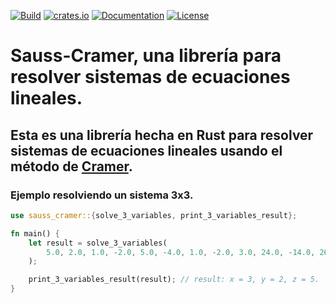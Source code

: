 [![Build](https://github.com/pirsonxyz/sauss-cramer/actions/workflows/rust.yml/badge.svg)](https://github.com/pirsonxyz/sauss-cramer/actions/workflows/rust.yml)
[![crates.io](https://img.shields.io/crates/v/sauss-cramer.svg)](https://crates.io/crates/sauss-cramer)
[![Documentation](https://docs.rs/sauss-cramer/badge.svg)](https://docs.rs/sauss-cramer)
[![License](https://img.shields.io/crates/l/sauss-cramer.svg)](https://crates.io/crates/sauss-cramer)

# Sauss-Cramer, una librería para resolver sistemas de ecuaciones lineales.

## Esta es una librería hecha en Rust para resolver sistemas de ecuaciones lineales usando el método de [Cramer](https://es.wikipedia.org/wiki/Regla_de_Cramer).

### Ejemplo resolviendo un sistema 3x3.

```rust
use sauss_cramer::{solve_3_variables, print_3_variables_result};

fn main() {
    let result = solve_3_variables(
        5.0, 2.0, 1.0, -2.0, 5.0, -4.0, 1.0, -2.0, 3.0, 24.0, -14.0, 26.0,
    );

    print_3_variables_result(result); // result: x = 3, y = 2, z = 5.
}
```

